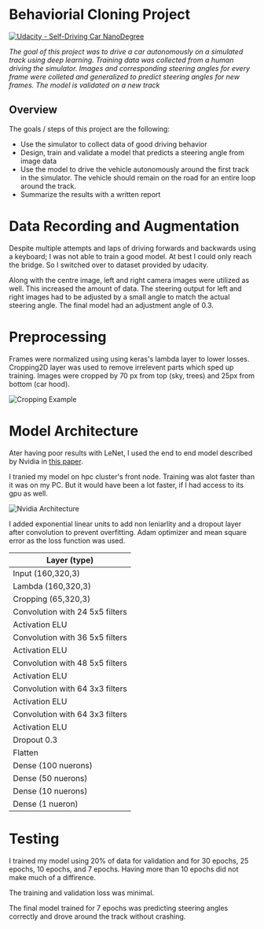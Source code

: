# Behaviorial Cloning Project

[![Udacity - Self-Driving Car NanoDegree](https://s3.amazonaws.com/udacity-sdc/github/shield-carnd.svg)](http://www.udacity.com/drive)

*The goal of this project was to drive a car autonomously on a simulated track using deep learning. Training data was collected from a human driving the simulator. Images and corresponding steering angles for every frame were colleted and generalized to predict steering angles for new frames. The model is validated on a new track*

**Overview**
---
The goals / steps of this project are the following:
* Use the simulator to collect data of good driving behavior 
* Design, train and validate a model that predicts a steering angle from image data
* Use the model to drive the vehicle autonomously around the first track in the simulator. The vehicle should remain on the road for an       entire loop around the track.
* Summarize the results with a written report

# Data Recording and Augmentation

Despite multiple attempts and laps of driving forwards and backwards using a keyboard; I was not able to train a good model. At best I could only reach the bridge. So I switched over to dataset provided by udacity.

Along with the centre image, left and right camera images were utilized as well. This increased the amount of data. The steering output for left and right images had to be adjusted by a small angle to match the actual steering angle. The final model had an adjustment angle of 0.3.


# Preprocessing

Frames were normalized using using keras's lambda layer to lower losses. Cropping2D layer was used to remove irrelevent parts which sped up training. Images were cropped by 70 px from top (sky, trees) and 25px from bottom (car hood).

![Cropping Example](https://d17h27t6h515a5.cloudfront.net/topher/2017/February/5892a531_cropped-image/cropped-image.jpg)

# Model Architecture

Ater having poor results with LeNet, I used the end to end model described by Nvidia in [this paper](http://images.nvidia.com/content/tegra/automotive/images/2016/solutions/pdf/end-to-end-dl-using-px.pdf). 

I tranied my model on hpc cluster's front node. Training was alot faster than it was on my PC. But it would have been a lot faster, if I had access to its gpu as well.

![Nvidia Architecture](https://devblogs.nvidia.com/parallelforall/wp-content/uploads/2016/08/cnn-architecture-624x890.png)

I added exponential linear units to add non leniarlity and a dropout layer after convolution to prevent overfitting. Adam optimizer and mean square error as the loss function was used.

|Layer (type)   |
|---|
|Input (160,320,3)|
| Lambda (160,320,3) |
| Cropping  (65,320,3)|
| Convolution with 24 5x5 filters |
|Activation ELU|
| Convolution with 36 5x5 filters  |
|Activation ELU|
| Convolution with 48 5x5 filters  |
|Activation ELU|
| Convolution with 64 3x3 filters  |
|Activation ELU|
| Convolution with 64 3x3 filters  |
|Activation ELU|
|Dropout 0.3|
|Flatten|
|Dense (100 nuerons)|
|Dense (50 nuerons)|
|Dense (10 nuerons)|
|Dense (1 nueron)|


# Testing

I trained my model using 20% of data for validation and for 30 epochs, 25 epochs, 10 epochs, and 7 epochs. Having more than 10 epochs did not make much of a diffirence.

The training and validation loss was minimal.

The final model trained for 7 epochs was predicting steering angles correctly and drove around the track without crashing.





